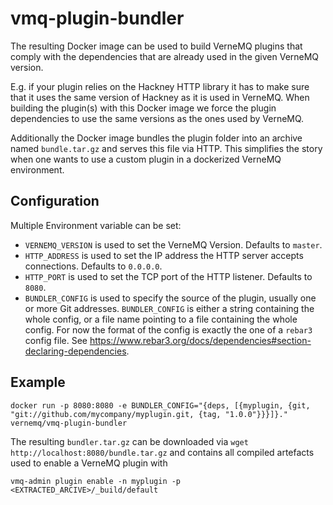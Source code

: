 # vmq-plugin-bundler

The resulting Docker image can be used to build VerneMQ plugins that
comply with the dependencies that are already used in the given
VerneMQ version.

E.g. if your plugin relies on the Hackney HTTP library it has to make
sure that it uses the same version of Hackney as it is used in VerneMQ.
When building the plugin(s) with this Docker image we force the
plugin dependencies to use the same versions as the ones used by VerneMQ.

Additionally the Docker image bundles the plugin folder into 
an archive named `bundle.tar.gz` and serves this file via HTTP.
This simplifies the story when one wants to use a custom plugin in
a dockerized VerneMQ environment.

## Configuration

Multiple Environment variable can be set:

- `VERNEMQ_VERSION` is used to set the VerneMQ Version. Defaults to `master`.
- `HTTP_ADDRESS` is used to set the IP address the HTTP server accepts connections. Defaults to `0.0.0.0`.
- `HTTP_PORT` is used to set the TCP port of the HTTP listener. Defaults to `8080`.
- `BUNDLER_CONFIG` is used to specify the source of the plugin, usually one or more Git addresses. `BUNDLER_CONFIG` is either a string containing the whole config, or a file name pointing to a file containing the whole config. For now the format of the config is exactly the one of a `rebar3` config file. See https://www.rebar3.org/docs/dependencies#section-declaring-dependencies.

## Example

    docker run -p 8080:8080 -e BUNDLER_CONFIG="{deps, [{myplugin, {git, "git://github.com/mycompany/myplugin.git, {tag, "1.0.0"}}}]}." vernemq/vmq-plugin-bundler


The resulting `bundler.tar.gz` can be downloaded via `wget http://localhost:8080/bundle.tar.gz` 
and contains all compiled artefacts used to enable a VerneMQ plugin with

`vmq-admin plugin enable -n myplugin -p <EXTRACTED_ARCIVE>/_build/default`

